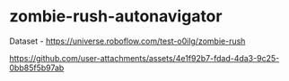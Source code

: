 # zombie-rush-autonavigator

Dataset - https://universe.roboflow.com/test-o0ilg/zombie-rush



https://github.com/user-attachments/assets/4e1f92b7-fdad-4da3-9c25-0bb85f5b97ab


